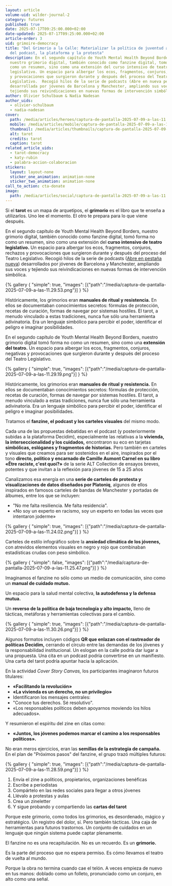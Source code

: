```yaml
---
layout: article
volume-uid: wilder-journal-2
category: futures
published: true
date: 2025-07-17T09:25:00.000+02:00
date-updated: 2025-07-17T09:25:00.000+02:00
article-order: 3
uid: grimoire-democracy
title: "Del Grimorio a la Calle: Materializar la política de juventud a través
  del podcast, la plataforma y la protesta"
description: En el segundo capítulo de Youth Mental Health Beyond Borders,
  nuestro grimorio digital, también conocido como fanzine digital, tomó forma no
  como un resumen, sino como una extensión del curso intensivo de teatro
  legislativo. Un espacio para albergar los ecos, fragmentos, conjuros, rechazos
  y provocaciones que surgieron durante y después del proceso del Teatro
  Legislativo.  Recogió hilos de la serie de podcasts (Abre en nueva pestaña)
  desarrollada por jóvenes de Barcelona y Manchester, ampliando sus voces y
  tejiendo sus reivindicaciones en nuevas formas de intervención simbólica.
author: Olivier Schulbaum & Nadia Nadesan
author_uids:
  - olivier-schulbaum
  - nadia-nadesan
cover:
  path: /media/articles/heroes/captura-de-pantalla-2025-07-09-a-las-11.29.19.png
  mobile: /media/articles/mobile/captura-de-pantalla-2025-07-09-a-las-11.29.19.png
  thumbnail: /media/articles/thumbnails/captura-de-pantalla-2025-07-09-a-las-11.29.19.png
  alt: tarot
  credits: tarot
  caption: tarot
related_article_uids:
  - tarot-democracy
  - katy-rubin
  - palabra-accion-colaboracion
stickers:
  layout: layout-none
  sticker_one_animation: animation-none
  sticker_two_animation: animation-none
call_to_action: cta-donate
image:
  path: /media/articles/social/captura-de-pantalla-2025-07-09-a-las-11.29.19.png
---
```

Si el **tarot** es un mapa de arquetipos, 
el **grimorio** es el libro que te enseña a utilizarlos.
Uno lee el momento.
El otro te prepara para lo que viene después.

En el segundo capítulo de Youth Mental Health Beyond Borders, nuestro grimorio digital, también conocido como fanzine digital, tomó forma no como un resumen, sino como una extensión del **curso intensivo de teatro legislativo.** Un espacio para albergar los ecos, fragmentos, conjuros, rechazos y provocaciones que surgieron durante y después del proceso del Teatro Legislativo. Recogió hilos de la serie de podcasts ([Abre en pestaña nueva](https://openspaces.platoniq.net/conferences/MRLT/f/507/proposals)) desarrollados por jóvenes de Barcelona y Manchester, ampliando sus voces y tejiendo sus reivindicaciones en nuevas formas de intervención simbólica.

{% gallery { "simple": true, "images": [{"path":"/media/captura-de-pantalla-2025-07-09-a-las-11.29.53.png"}] } %}

Históricamente, los grimorios eran **manuales de ritual y resistencia.** En ellos se documentaban conocimientos secretos: fórmulas de protección, recetas de curación, formas de navegar por sistemas hostiles. El tarot, a menudo vinculado a estas tradiciones, nunca fue sólo una herramienta adivinatoria. Era un lenguaje simbólico para percibir el poder, identificar el peligro e imaginar posibilidades.

En el segundo capítulo de Youth Mental Health Beyond Borders, nuestro grimorio digital tomó forma no como un resumen, sino como una **extensión del teatro.** Un espacio para albergar los ecos, fragmentos, conjuros, negativas y provocaciones que surgieron durante y después del proceso del Teatro Legislativo.

{% gallery { "simple": true, "images": [{"path":"/media/captura-de-pantalla-2025-07-09-a-las-11.29.19.png"}] } %}

Históricamente, los grimorios eran **manuales de ritual y resistencia.** En ellos se documentaban conocimientos secretos: fórmulas de protección, recetas de curación, formas de navegar por sistemas hostiles. El tarot, a menudo vinculado a estas tradiciones, nunca fue sólo una herramienta adivinatoria. Era un lenguaje simbólico para percibir el poder, identificar el peligro e imaginar posibilidades.

Tratamos el **fanzine, el podcast y los carteles visuales** del mismo modo.

Cada una de las propuestas debatidas en el podcast (y posteriormente subidas a la plataforma Decidim), especialmente las relativas a la **vivienda, la interseccionalidad y los cuidados,** encontraron su eco en tarjetas **simbólicas, eslóganes y fragmentos de historias.** Pero también en carteles y visuales que creamos para ser sostenidos en el aire, inspirados por el tono **directo, político y encarnado de Camille Aumont Carnel en su libro «Être raciste, c'est quoi?»** de la serie ALT Collection de ensayos breves, potentes y que invitan a la reflexión para jóvenes de 15 a 25 años

Canalizamos esa energía en una **serie de carteles de protesta y visualizaciones de datos diseñados por Platoniq**, algunos de ellos inspirados en famosos carteles de bandas de Manchester y portadas de álbumes, entre los que se incluyen:

* "No me falta resiliencia. Me falta residencia".
* «No soy un experto en racismo, soy un experto en todas las veces que intentaron joderme»

{% gallery { "simple": true, "images": [{"path":"/media/captura-de-pantalla-2025-07-09-a-las-11.24.02.png"}] } %}

Carteles de estilo infográfico sobre la **ansiedad climática de los jóvenes,** con atrevidos elementos visuales en negro y rojo que combinaban estadísticas crudas con peso simbólico.

{% gallery { "simple": false, "images": [{"path":"/media/captura-de-pantalla-2025-07-09-a-las-11.25.47.png"}] } %}

Imaginamos el fanzine no sólo como un medio de comunicación, sino como un **manual de cuidado mutuo.**

Un espacio para la salud mental colectiva, **la autodefensa y la defensa mutua.**

Un **reverso de la política de baja tecnología y alto impacto,** lleno de tácticas, metáforas y herramientas colectivas para el cambio.

{% gallery { "simple": true, "images": [{"path":"/media/captura-de-pantalla-2025-07-09-a-las-11.30.26.png"}] } %}

Algunos formatos incluyen códigos **QR que enlazan con el rastreador de políticas Decidim,** cerrando el círculo entre las demandas de los jóvenes y la responsabilidad institucional. Un eslogan en la calle podría dar lugar a una propuesta. Una cita en un podcast podría convertirse en un manifiesto. Una carta del tarot podría apuntar hacia la aplicación.

En la actividad *Cover Story Canvas,* los participantes imaginaron futuros titulares:

* **«Facilitando la revolución»**
* **«La vivienda es un derecho, no un privilegio»**
* Identificaron los mensajes centrales:
* "Conoce tus derechos. Sé resolutivo".
* «Los responsables políticos deben apoyarnos moviendo los hilos adecuados».

Y resumieron el espíritu del zine en citas como:

* **«Juntos, los jóvenes podemos marcar el camino a los responsables políticos».**

No eran meros ejercicios, eran las **semillas de la estrategia de campaña.** En el plan de "Próximos pasos" del fanzine, el grupo trazó múltiples futuros:

{% gallery { "simple": true, "images": [{"path":"/media/captura-de-pantalla-2025-07-09-a-las-11.28.59.png"}] } %}

1. Envía el zine a políticos, propietarios, organizaciones benéficas
2. Escribe a periodistas
3. Compártelo en las redes sociales para llegar a otros jóvenes
4. Llévalo a protestas y aulas
5. Crea un zineletter 
6. Y sigue probando y compartiendo las **cartas del tarot**

Porque este grimorio, como todos los grimorios, es desordenado, mágico y estratégico.
Un registro del dolor, sí. Pero también tácticas.
Una caja de herramientas para futuros trastornos.
Un conjunto de cuidados en un lenguaje que ningún sistema puede captar plenamente.

El fanzine no es una recapitulación.
No es un recuerdo.
Es un **grimorio.**

Es la parte del proceso que no espera permiso.
Es cómo llevamos el teatro de vuelta al mundo.

Porque la obra no termina cuando cae el telón.
A veces empieza de nuevo en tus manos:
doblado como un folleto,
pronunciado como un conjuro,
en alto como una señal.
